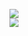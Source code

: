 [![](https://img.shields.io/badge/Made%20With-Github%20Spray-lightgrey.svg?style=for-the-badge&logo=github)](https://github.com/Annihil/github-spray#8295)  
[![](https://i.imgur.com/2DrTn0Z.gif)](https://github.com/Annihil/github-spray)